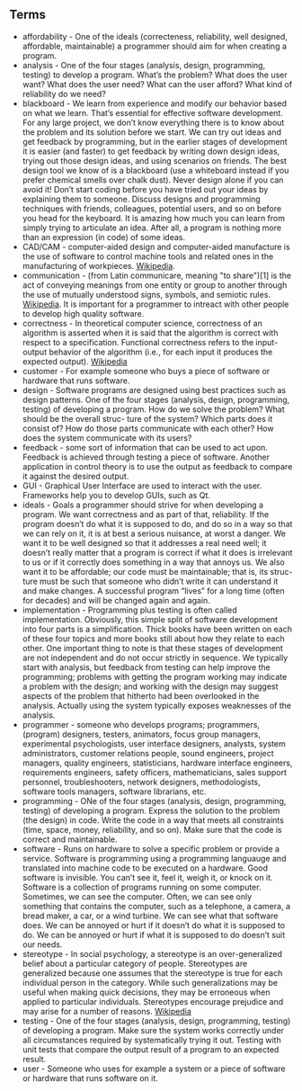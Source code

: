 ## Terms

- affordability - One of the ideals (correcteness, reliability, well designed, affordable, maintainable) a programmer should aim for when creating a program. 
- analysis - One of the four stages (analysis, design, programming, testing) to develop a program. What’s the problem? What does the user want? What does the user need? What can the user afford? What kind of reliability do we need? 
- blackboard - We learn from experience and modify our behavior based on what we learn. That’s essential for effective software development. 
For any large project, we don’t know everything there is to know about the problem and its solution before we start. We can try out ideas and get feedback by programming, 
but in the earlier stages of development it is easier (and faster) to get feedback by writing down design ideas, trying out those design ideas, and using scenarios on friends. 
The best design tool we know of is a blackboard (use a whiteboard instead if you prefer chemical smells over chalk dust). Never design alone if you can avoid it! 
Don’t start coding before you have tried out your ideas by explaining them to someone. Discuss designs and programming techniques with friends, colleagues, potential users, 
and so on before you head for the keyboard. It is amazing how much you can learn from simply trying to articulate an idea. 
After all, a program is nothing more than an expression (in code) of some ideas.
- CAD/CAM - computer-aided design and computer-aided manufacture is the use of software to control machine tools and related ones in the manufacturing of workpieces. [Wikipedia](https://en.wikipedia.org/wiki/Computer-aided_manufacturing).
- communication - (from Latin communicare, meaning "to share")[1] is the act of conveying meanings from one entity or group to another through the use of mutually understood signs, symbols, and semiotic rules. [Wikipedia](https://en.wikipedia.org/wiki/Communication). It is important for a programmer to intreact with other people to develop high quality software. 
- correctness - In theoretical computer science, correctness of an algorithm is asserted when it is said that the algorithm is correct with respect to a specification. 
Functional correctness refers to the input-output behavior of the algorithm (i.e., for each input it produces the expected output). [Wikipedia](https://en.wikipedia.org/wiki/Correctness_(computer_science))
- customer - For example someone who buys a piece of software or hardware that runs software.
- design - Software programs are designed using best practices such as design patterns. One of the four stages (analysis, design, programming, testing) of developing a program. How do we solve the problem? What should be the overall struc- ture of the system? Which parts does it consist of? How do those parts communicate with each other? How does the system communicate with its users?
- feedback - some sort of information that can be used to act upon. Feedback is achieved through testing a piece of software. Another application in control theory is to use the output as feedback to compare it against the desired output. 
- GUI - Graphical User Interface are used to interact with the user. Frameworks help you to develop GUIs, such as Qt. 
- ideals - Goals a programmer should strive for when developing a program. We want correctness and as part of that, reliability. If the program doesn’t do what it is supposed to do, and do so in a way so that we can rely on it, it is at best a serious nuisance, at worst a danger. We want it to be well designed so that it addresses a real need well; it doesn’t really matter that a program is correct if what it does is irrelevant to us or if it correctly does something in a way that annoys us. 
We also want it to be affordable; our code must be maintainable; that is, its struc- ture must be such that someone who didn’t write it can understand it and make changes. 
A successful program “lives” for a long time (often for decades) and will be changed again and again.
- implementation - Programming plus testing is often called implementation. Obviously, this simple split of software development into four parts is a simplification. 
Thick books have been written on each of these four topics and more books still about how they relate to each other. One important thing to note is that these stages of development are not independent and do not occur strictly in sequence. 
We typically start with analysis, but feedback from testing can help improve the programming; problems with getting the program working may indicate a problem with the design; and working with the design may suggest aspects of the problem that hitherto had been overlooked in the analysis. Actually using the system typically exposes weaknesses of the analysis. 
- programmer - someone who develops programs; programmers, (program) designers, testers, animators, focus group managers, experimental psychologists, user interface designers, analysts, system administrators, 
customer relations people, sound engineers, project managers, quality engineers, statisticians, hardware interface engineers, requirements engineers, safety officers, mathematicians, sales support personnel, troubleshooters, network designers, methodologists, software tools managers, software librarians, etc. 
- programming - ONe of the four stages (analysis, design, programming, testing) of developing a program. Express the solution to the problem (the design) in code. 
Write the code in a way that meets all constraints (time, space, money, reliability, and so on). Make sure that the code is correct and maintainable. 
- software - Runs on hardware to solve a specific problem or provide a service. Software is programming using a programming languauge and translated into machine code to be executed on a hardware. Good software is invisible. You can’t see it, feel it, weigh it, or knock on it. Software is a collection of programs running on some computer. Sometimes, we can see the computer. Often, we can see only something that contains the computer, such as a telephone, a camera, a bread maker, a car, or a wind turbine. We can see what that software does. We can be annoyed or hurt if it doesn’t do what it is supposed to do. We can be annoyed or hurt if what it is supposed to do doesn’t suit our needs.
- stereotype - In social psychology, a stereotype is an over-generalized belief about a particular category of people. 
Stereotypes are generalized because one assumes that the stereotype is true for each individual person in the category. 
While such generalizations may be useful when making quick decisions, they may be erroneous when applied to particular individuals. Stereotypes encourage prejudice and may arise for a number of reasons. [Wikipedia](https://en.wikipedia.org/wiki/Stereotype)
- testing - One of the four stages (analysis, design, programming, testing) of developing a program. Make sure the system works correctly under all circumstances required by systematically trying it out. 
Testing with unit tests that compare the output result of a program to an expected result.
- user - Someone who uses for example a system or a piece of software or hardware that runs software on it.  
